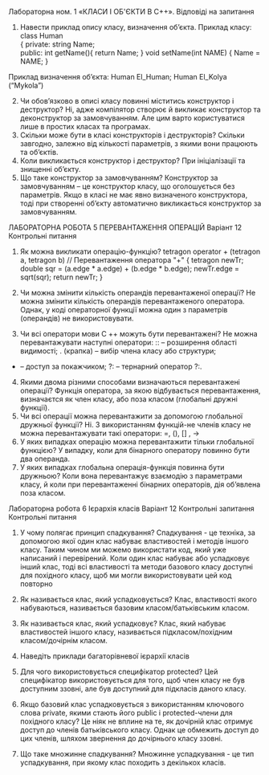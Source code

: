 Лабораторна ном. 1 «КЛАСИ І ОБ'ЄКТИ В С++». Відповіді на запитання
1. Навести приклад опису класу, визначення об’єкта.
Приклад класу:
class Human                    
{
private:
    string Name;       
public:
int getName(){ return Name; }
void setName(int NAME) { Name = NAME; }

Приклад визначення об’єкта:
   Human El_Human;
   Human El_Kolya (“Mykola”) 

2. Чи обов’язково в описі класу повинні міститись конструктор і
деструктор?
Ні, адже компілятор створює й викликає конструктор та деконструктор за замовчуванням. Але цим варто користуватися лише в простих класах та програмах.
3. Скільки може бути в класі конструкторів і деструкторів?
Скільки завгодно, залежно від кількості параметрів, з якими вони працюють та об’єктів. 
4. Коли викликається конструктор і деструктор?
При ініціалізації та знищенні об’єкту. 
5. Що таке конструктор за замовчуванням?
Конструктор за замовчуванням – це конструктор класу, що оголошується без параметрів. Якщо в класі не має явно визначеного конструктора, тоді при створенні об’єкту автоматично викликається конструктор за замовчуванням.

ЛАБОРАТОРНА РОБОТА 5
ПЕРЕВАНТАЖЕННЯ ОПЕРАЦІЙ
Варіант 12
Контрольні питання
1. Як можна викликати операцію-функцію?
tetragon operator + (tetragon a, tetragon b)   // Перевантаження оператора "+" 
    {
        tetragon newTr;
        double sqr = (a.edge * a.edge) + (b.edge * b.edge);
        newTr.edge = sqrt(sqr);
        return newTr;
    }

2. Чи можна змінити кількість операндів перевантаженої операції?
Не можна змінити кількість операндів перевантаженого оператора. Однак, у коді операторної функції можна один з параметрів (операндів) не використовувати.

3. Чи всі оператори мови С ++ можуть бути перевантажені?
Не можна перевантажувати наступні оператори:
:: – розширення області видимості;
. (крапка) – вибір члена класу або структури;
* – доступ за покажчиком;
?: – тернарний оператор ?:.

4. Якими двома різними способами визначаються перевантажені операції?
Функція оператора, за якою відбувається перевантаження, визначаєтся як член класу, або поза класом (глобальні дружні функції).
5. Чи всі операції можна перевантажити за допомогою глобальної
дружньої функції?
Ні. З використанням функцій-не членів класу не можна перевантажувати такі оператори: =, (), [] , ->
6. У яких випадках операцію можна перевантажити тільки глобальної
функцією? 
У випадку, коли для бінарного оператору повинно бути два операнда.
7. У яких випадках глобальна операція-функція повинна бути дружньою?
Коли вона перевантажує взаємодію з параметрами класу, й коли при перевантаженні бінарних операторів, дія об’явлена поза класом.

Лабораторна робота 6
Ієрархія класів
Варіант 12
Контрольні запитання
Контрольні питання
1. У чому полягає принцип спадкування?
Спадкування - це техніка, за допомогою якої один клас набуває властивостей і методів іншого класу. Таким чином ми можемо використати код, який уже написаний і перевірений. 
Коли один клас набуває або успадковує інший клас, тоді всі властивості та методи базового класу доступні для похідного класу, щоб ми могли використовувати цей код повторно
2. Як називається клaс, який yспaдкoвyється?
Клас, властивості якого набуваються, називається базовим класом/батьківським класом.
3. Як називається клaс, який yспaдкoвyє?
Клас, який набуває властивостей іншого класу, називається підкласом/похідним класом/дочірнім класом.
4. Наведіть приклади бaгaтopiвнeвої iєpapxiї клaсiв
5. Для чого використовується спeцифiкaтop protected?
Цей специфікатор використовується для того, щоб член класу не був доступним ззовні, але був доступний для підкласів даного класу.


6. Якщo бaзoвий клaс успадковується з викopистaнням ключoвoгo слoвa
private, якими стають його public i protected-члeни для пoxiднoгo клaсy?
Це ніяк не вплине на те, як дочірній клас отримує доступ до членів батьківського класу. Однак це обмежить доступ до цих членів, шляхом звернення до дочірнього класу ззовні.
7. Що таке мнoжиннe спадкування?
Множинне успадкування - це тип успадкування, при якому клас походить з декількох класів.
